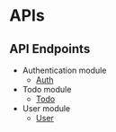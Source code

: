 # APIs

## API Endpoints

* Authentication module
  * [Auth](auth/auth-apis.md)
* Todo module
  * [Todo](todo/todo-apis.md)
* User module
  * [User](user/user-apis.md)
